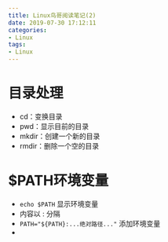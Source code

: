 ```yaml
---
title: Linux鸟哥阅读笔记(2)
date: 2019-07-30 17:12:11
categories:
- Linux
tags:
- Linux
---
```



# **目录处理**
- cd：变换目录
- pwd：显示目前的目录
- mkdir：创建一个新的目录
- rmdir：删除一个空的目录


# **$PATH环境变量**
- `echo $PATH`  显示环境变量
- 内容以 : 分隔
- `PATH="${PATH}:...绝对路径..."`   添加环境变量
- 